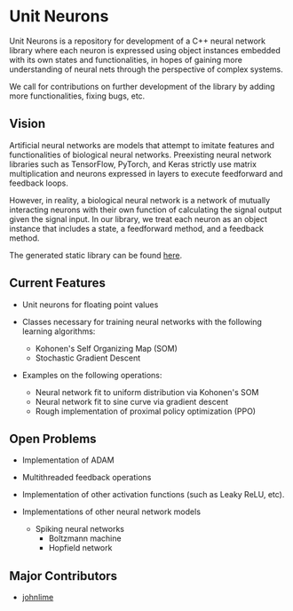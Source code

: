 # Unit Neurons
Unit Neurons is a repository for development of a C++ neural network library
where each neuron is expressed using object instances embedded with its own states and functionalities,
in hopes of gaining more understanding of neural nets through the perspective of complex systems.

We call for contributions on further development of the library by adding more functionalities, fixing bugs, etc.

## Vision
Artificial neural networks are models that attempt to imitate features and functionalities of biological
neural networks. Preexisting neural network libraries such as TensorFlow, PyTorch, and Keras strictly use
matrix multiplication and neurons expressed in layers to execute feedforward and feedback loops.

However, in reality, a biological neural network is a network of mutually interacting neurons with their own function
of calculating the signal output given the signal input. In our library, we treat each neuron as an object instance
that includes a state, a feedforward method, and a feedback method.

The generated static library can be found [here](https://github.com/johnlime/UnitNeurons/blob/master/DerivedData/Unit%20Neurons/Build/Products/Release/libUnit%20Neurons.a).

## Current Features
- Unit neurons for floating point values

- Classes necessary for training neural networks with the following learning algorithms:
  - Kohonen's Self Organizing Map (SOM)
  - Stochastic Gradient Descent

- Examples on the following operations:
  - Neural network fit to uniform distribution via Kohonen's SOM
  - Neural network fit to sine curve via gradient descent
  - Rough implementation of proximal policy optimization (PPO)

## Open Problems
- Implementation of ADAM

- Multithreaded feedback operations

- Implementation of other activation functions (such as Leaky ReLU, etc).

- Implementations of other neural network models
  - Spiking neural networks
    - Boltzmann machine
    - Hopfield network

## Major Contributors
- [johnlime](https://github.com/johnlime)
